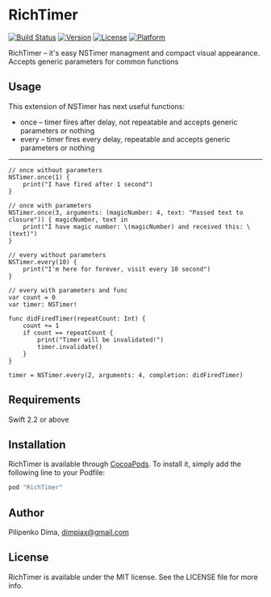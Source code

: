 # RichTimer

[![Build Status](https://travis-ci.org/dimpiax/RichTimer.svg)](http://travis-ci.org/dimpiax/RichTimer)
[![Version](https://img.shields.io/cocoapods/v/RichTimer.svg?style=flat)](http://cocoapods.org/pods/RichTimer)
[![License](https://img.shields.io/cocoapods/l/RichTimer.svg?style=flat)](http://cocoapods.org/pods/RichTimer)
[![Platform](https://img.shields.io/cocoapods/p/RichTimer.svg?style=flat)](http://cocoapods.org/pods/RichTimer)

RichTimer – it's easy NSTimer managment and compact visual appearance.
Accepts generic parameters for common functions

## Usage

This extension of NSTimer has next useful functions:
* once – timer fires after delay, not repeatable and accepts generic parameters or nothing 
* every – timer fires every delay, repeatable and accepts generic parameters or nothing 

- - - -

    // once without parameters
    NSTimer.once(1) {
        print("I have fired after 1 second")
    }

    // once with parameters
    NSTimer.once(3, arguments: (magicNumber: 4, text: "Passed text to closure")) { magicNumber, text in
        print("I have magic number: \(magicNumber) and received this: \(text)")
    }
    
    // every without parameters
    NSTimer.every(10) {
        print("I'm here for forever, visit every 10 second")
    }

    // every with parameters and func
    var count = 0
    var timer: NSTimer!
    
    func didFiredTimer(repeatCount: Int) {
        count += 1
        if count == repeatCount {
            print("Timer will be invalidated!")
            timer.invalidate()
        }
    }
    
    timer = NSTimer.every(2, arguments: 4, completion: didFiredTimer)

## Requirements

Swift 2.2 or above

## Installation

RichTimer is available through [CocoaPods](http://cocoapods.org). To install
it, simply add the following line to your Podfile:

```ruby
pod "RichTimer"
```

## Author

Pilipenko Dima, dimpiax@gmail.com

## License

RichTimer is available under the MIT license. See the LICENSE file for more info.
